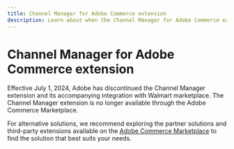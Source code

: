 ```yaml
---
title: Channel Manager for Adobe Commerce extension
description: Learn about when the Channel Manager for Adobe Commerce extension reached end-of-life.
---
```


# Channel Manager for Adobe Commerce extension

Effective July 1, 2024, Adobe has discontinued the Channel Manager extension and its accompanying integration with Walmart marketplace. The Channel Manager extension is no longer available through the Adobe Commerce Marketplace.

For alternative solutions, we recommend exploring the partner solutions and third-party extensions available on the [Adobe Commerce Marketplace](https://commercemarketplace.adobe.com/) to find the solution that best suits your needs.
